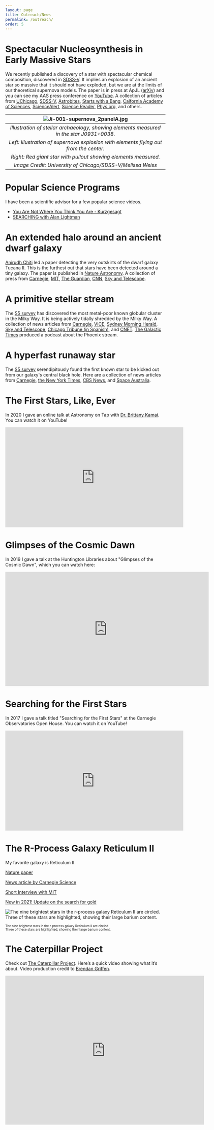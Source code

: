 ```yaml
---
layout: page
title: Outreach/News
permalink: /outreach/
order: 5
---
```


# Spectacular Nucleosynthesis in Early Massive Stars
We recently published a discovery of a star with spectacular chemical composition, discovered in [SDSS-V](https://sdss.org/).
It implies an explosion of an ancient star so massive that it should not have exploded, but we are at the limits of our theoretical supernova models.
The paper is in press at ApJL ([arXiv](https://arxiv.org/abs/2401.02484)) and you can see my AAS press conference on [YouTube](https://www.youtube.com/live/XCd662aOmy4?si=BtsCACfPFL2gsvDP&t=1972).
A collection of articles from
[UChicago](https://news.uchicago.edu/story/scientists-find-unusual-star-hints-new-way-stars-can-die),
[SDSS-V](https://www.sdss.org/barbenheimer-star/),
[Astrobites](https://astrobites.org/2024/01/11/astrobites-at-aas-243-day-3/),
[Starts with a Bang](https://bigthink.com/starts-with-a-bang/milky-way-weirdest-star/),
[Calfornia Academy of Sciences](https://www.calacademy.org/explore-science/the-barbenheimer-star-and-exploding-white-dwarfs),
[ScienceAlert](https://www.sciencealert.com/ancient-gigantic-star-exploded-in-a-way-we-didnt-think-was-possible),
[Science Reader](https://sciencereader.com/science-update-barbenheimer-star-quantum-effects-and-innovative-robots/),
[Phys.org](https://phys.org/news/2024-01-discovery-unusual-star-picture-stars.html), and others.
<!--
[Interesting Engineering](https://interestingengineering.com/science/barbenheimer-study-finds-clues-of-ancient-explosion-in-an-extant-star),
[IFLScience](https://www.iflscience.com/barbenheimer-star-loaded-with-heavy-metals-is-unlike-anything-scientists-have-seen-or-expected-72466),
[The Science Times](https://www.sciencetimes.com/articles/48204/20240116/baffling-barbenheimer-star-defies-conventional-theories-cosmic-demise-element-creation.htm),
[Locgi News](https://www.locgi.com/science/barbenheimer-star-loaded-with-heavy-metals-is-unlike-anything-scientists-have-seen-or-expected-3038),
[ISP.Page](https://isp.page/news/a-star-with-a-mystical-past-discovering-the-barbenheimer-star/#gsc.tab=0),
[ISP.Page](https://isp.page/news/a-lone-stars-supernova-origins-unveiled/#gsc.tab=0),
[Meson Stars](https://www.mesonstars.com/space/researchers-have-found-the-remains-of-the-barbenheimer-star-it-damaged-the-known-laws-of-material-science-when-it-detonated/),
[BNN Breaking](https://bnnbreaking.com/tech/science-tech/milky-ways-barbenheimer-star-bears-unique-chemical-imprint-of-ancient-supernova/).
-->

| ![Ji-001-supernova_2panelA.jpg](img/Ji-001-supernova_2panelA.jpg) | 
|:--:| 
| *Illustration of stellar archaeology, showing elements measured in the star J0931+0038.* |
| *Left: Illustration of supernova explosion with elements flying out from the center.* |
| *Right: Red giant star with pullout showing elements measured.* |
| *Image Credit: University of Chicago/SDSS-V/Melissa Weiss* |

# Popular Science Programs
I have been a scientific advisor for a few popular science videos.
* [You Are Not Where You Think You Are - Kurzgesagt](https://www.youtube.com/watch?v=Pj-h6MEgE7I)
* [SEARCHING with Alan Lightman](https://searchingformeaning.org/)

# An extended halo around an ancient dwarf galaxy
[Anirudh Chiti](http://www.mit.edu/~achiti/) led a paper detecting the very outskirts of the dwarf galaxy Tucana II.
This is the furthest out that stars have been detected around a tiny galaxy. The paper is published in [Nature Astronomy](https://rdcu.be/ceAbh).
A collection of press from
[Carnegie](https://carnegiescience.edu/node/2706),
[MIT](https://news.mit.edu/2021/astronomers-detect-extended-dark-matter-halo-ancient-dwarf-galaxy-0201),
[The Guardian](https://www.theguardian.com/science/2021/feb/01/discovery-of-outer-stars-of-dwarf-galaxy-sheds-new-light-on-dark-matter),
[CNN](https://www.cnn.com/2021/02/02/world/dark-matter-halo-ancient-galaxy-scn-trnd/index.html),
[Sky and Telescope](https://skyandtelescope.org/astronomy-news/our-tiny-galactic-neighbor-hosts-ancient-stars/).

# A primitive stellar stream

The [S5 survey](https://s5collab.github.io/) has discovered the most metal-poor known globular cluster in the Milky Way.
It is being actively tidally shredded by the Milky Way.
A collection of news articles from
[Carnegie](https://carnegiescience.edu/news/stellar-archaeology-reveals-remnant-ancient-globular-cluster-thats-last-its-kind), 
[VICE](https://www.vice.com/en_us/article/k7qp3a/scientists-found-an-ancient-graveyard-of-anomalous-stars-in-our-galaxys-halo),
[Sydney Morning Herald](https://www.smh.com.au/national/australian-scientists-discover-dying-building-block-of-milky-way-20200729-p55gin.html),
[Sky and Telescope](https://skyandtelescope.org/astronomy-news/remains-of-an-ancient-star-cluster-revealed/),
[Chicago Tribune (in Spanish)](https://www.chicagotribune.com/espanol/entretenimiento/sns-es-arqueologia-estelar-via-lactea-cumulo-globular-ciencia-20200729-5dswqmg72vbvvgfrjwhcdil7ke-story.html),
and
[CNET](https://www.cnet.com/news/astronomers-find-a-dying-remnant-from-star-cluster-that-shouldnt-have-existed/).
[The Galactic Times](https://podcasts.apple.com/us/podcast/ep-4-august-5-2020-over-solar-systems-horizon-phoenix/id1519876423?i=1000487330923) produced a podcast about the Phoenix stream.

# A hyperfast runaway star

The [S5 survey](https://s5collab.github.io/) serendipitously found the first known star to be kicked out from our galaxy's central black hole. Here are a collection of news articles from
[Carnegie](https://carnegiescience.edu/node/2570), 
[the New York Times](https://www.nytimes.com/2019/11/14/science/stars-black-hole-milky-way.html),
[CBS News](https://www.cbsnews.com/amp/news/black-hole-supermassive-black-hole-throws-star-out-of-milky-way-galaxy-3point7-million-mph-today/),
and
[Space Australia](https://spaceaustralia.com/feature/supermassive-black-hole-ejects-hyper-velocity-star).

# The First Stars, Like, Ever
In 2020 I gave an online talk at Astronomy on Tap with [Dr. Brittany Kamai](https://sites.google.com/site/brittanykamai). You can watch it on YouTube!

<iframe width="560" height="315" src="https://www.youtube.com/embed/B8W-0VzFa90?start=2691" frameborder="0" allow="accelerometer; autoplay; encrypted-media; gyroscope; picture-in-picture" allowfullscreen></iframe>

# Glimpses of the Cosmic Dawn
In 2019 I gave a talk at the Huntington Libraries about "Glimpses of the Cosmic Dawn", which you can watch here:
<iframe id="ls_embed_1558501032" src="https://livestream.com/accounts/14570535/events/8566659/videos/188883055/player?width=640&height=360&enableInfo=false&defaultDrawer=&autoPlay=false&mute=false" width="640" height="360" frameborder="0" scrolling="no" allowfullscreen> </iframe>

# Searching for the First Stars
In 2017 I gave a talk titled "Searching for the First Stars" at the Carnegie Observatories Open House. You can watch it on YouTube!

<iframe width="560" height="315" src="https://www.youtube.com/embed/hDpc3qBv3aQ" frameborder="0" gesture="media" allowfullscreen></iframe>

# The R-Process Galaxy Reticulum II
My favorite galaxy is Reticulum II.

[Nature paper](http://www.nature.com/nature/journal/vaop/ncurrent/full/nature17425.html)

[News article by Carnegie Science](https://carnegiescience.edu/node/2014)

[Short Interview with MIT](http://news.mit.edu/2016/3-q-galaxy-origin-cosmos-heaviest-elements-0321)

[New in 2021! Update on the search for gold](https://www.pnas.org/content/118/4/e2026110118)

![The nine brightest stars in the r-process galaxy Reticulum II are circled. Three of these stars are highlighted, showing their large barium content.](/img/RetII_3Q_v3_lowres.png)

<sub><sup>The nine brightest stars in the r-process galaxy Reticulum II are circled. </sup></sub>
<br>
<sub><sup>Three of these stars are highlighted, showing their large barium content.</sup></sub>

# The Caterpillar Project
Check out [The Caterpillar Project](http://www.caterpillarproject.org/). Here’s a quick video showing what it’s about. Video production credit to [Brendan Griffen](http://brendangriffen.com/).

<iframe width="625" height="469" src="https://www.youtube.com/embed/g1ti7i7Ay3c?feature=oembed" frameborder="0" allowfullscreen></iframe>


<!--
Other articles I have commented on.
https://www.sciencenews.org/article/supernova-heavy-elements-source-earth-crust-deep-sea
-->
